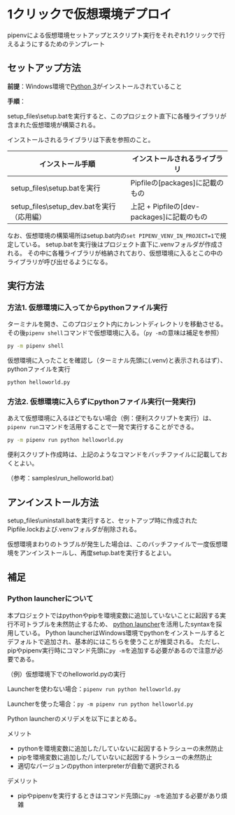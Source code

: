 # 1クリックで仮想環境デプロイ

pipenvによる仮想環境セットアップとスクリプト実行をそれぞれ1クリックで行えるようにするためのテンプレート

## セットアップ方法

**前提**：Windows環境で[Python 3](https://www.python.org/)がインストールされていること

**手順**：

setup_files\setup.batを実行すると、このプロジェクト直下に各種ライブラリが含まれた仮想環境が構築される。

インストールされるライブラリは下表を参照のこと。

| インストール手順 | インストールされるライブラリ |
|----------------|----------------------------|
| setup_files\setup.batを実行 | Pipfileの[packages]に記載のもの |
| setup_files\setup_dev.batを実行（応用編） | 上記 + Pipfileの[dev-packages]に記載のもの |


なお、仮想環境の構築場所はsetup.bat内の`set PIPENV_VENV_IN_PROJECT=1`で規定している。
setup.batを実行後はプロジェクト直下に.venvフォルダが作成される。
その中に各種ライブラリが格納されており、仮想環境に入るとこの中のライブラリが呼び出せるようになる。


## 実行方法

### 方法1. 仮想環境に入ってからpythonファイル実行

ターミナルを開き、このプロジェクト内にカレントディレクトリを移動させる。
その後`pipenv shell`コマンドで仮想環境に入る。（`py -m`の意味は補足を参照）

```sh
py -m pipenv shell
```

仮想環境に入ったことを確認し（ターミナル先頭に(.venv)と表示されるはず）、pythonファイルを実行

```sh
python helloworld.py
```

### 方法2. 仮想環境に入らずにpythonファイル実行(一発実行)

あえて仮想環境に入るほどでもない場合（例：便利スクリプトを実行）は、
`pipenv run`コマンドを活用することで一発で実行することができる。

```sh
py -m pipenv run python helloworld.py
```

便利スクリプト作成時は、上記のようなコマンドをバッチファイルに記載しておくとよい。

（参考：samples\run_helloworld.bat）

## アンインストール方法

setup_files\uninstall.batを実行すると、セットアップ時に作成されたPipfile.lockおよび.venvフォルダが削除される。

仮想環境まわりのトラブルが発生した場合は、このバッチファイルで一度仮想環境をアンインストールし、再度setup.batを実行するとよい。

## 補足

### Python launcherについて

本プロジェクトではpythonやpipを環境変数に追加していないことに起因する実行不可トラブルを未然防止するため、
[python launcher](https://docs.python.org/3/using/windows.html#launcher)を活用したsyntaxを採用している。
Python launcherはWindows環境でpythonをインストールするとデフォルトで追加され、基本的にはこちらを使うことが推奨される。
ただし、pipやpipenv実行時にコマンド先頭に`py -m`を追加する必要があるので注意が必要である。

（例）仮想環境下でのhelloworld.pyの実行

Launcherを使わない場合：`pipenv run python helloworld.py`

Launcherを使った場合：`py -m pipenv run python helloworld.py`


Python launcherのメリデメを以下にまとめる。

メリット
 - pythonを環境変数に追加した/していないに起因するトラシューの未然防止
 - pipを環境変数に追加した/していないに起因するトラシューの未然防止
 - 適切なバージョンのpython interpreterが自動で選択される

デメリット
 - pipやpipenvを実行するときはコマンド先頭に`py -m`を追加する必要があり煩雑